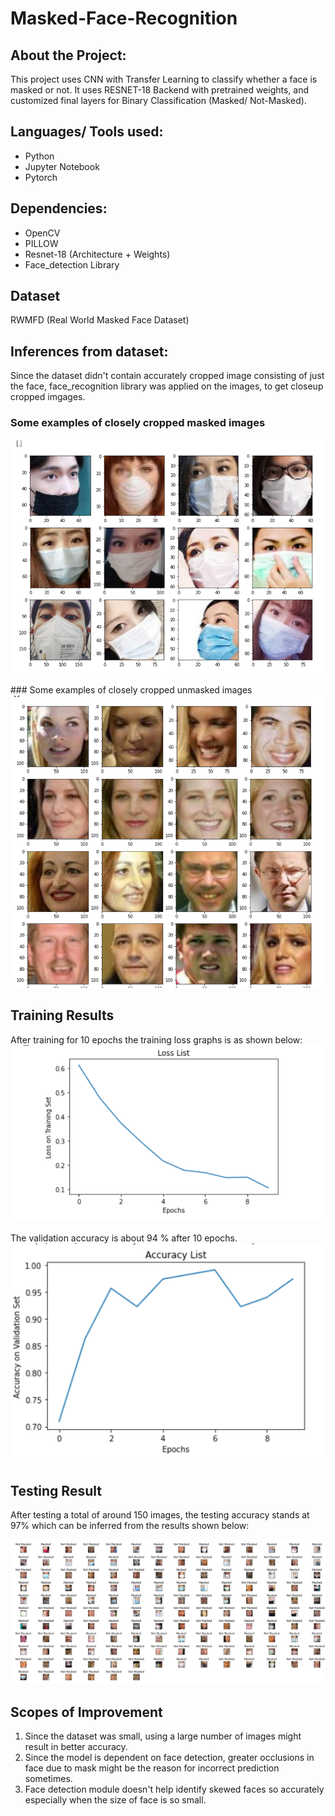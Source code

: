 # Masked-Face-Recognition
## About the Project:
<p> This project uses CNN with Transfer Learning to classify whether a face is masked or not. It uses RESNET-18 Backend with pretrained weights, and customized final layers for Binary Classification (Masked/ Not-Masked).
</p>

## Languages/ Tools used:
<ul>
  <li> Python </li>
  <li> Jupyter Notebook </li>
  <li> Pytorch </li>
</ul>

## Dependencies:
<ul>
  <li> OpenCV </li>
  <li> PILLOW </li>
  <li> Resnet-18 (Architecture + Weights) </li>
  <li> Face_detection Library </li>
</ul>

## Dataset
RWMFD (Real World Masked Face Dataset)
## Inferences from dataset:
Since the dataset didn't contain accurately cropped image consisting of just the face, face_recognition library was applied on the images, to get closeup cropped imgages.
### Some examples of closely cropped masked images
<img src = "/Images/masked.png">
<br><br>
### Some examples of closely cropped unmasked images
<img src = "/Images/unmasked.png">

## Training Results
After training for 10 epochs the training loss graphs is as shown below:
<img src = "/Images/training.png" >
<br><br>
The validation accuracy is about 94 % after 10 epochs.
<img src = "/Images/validation.png" >

## Testing Result
After testing a total of around 150 images, the testing accuracy stands at 97% which can be inferred from the results shown below:

<img src = "/Images/result.png" >

## Scopes of Improvement
1. Since the dataset was small, using a large number of images might result in better accuracy.
2. Since the model is dependent on face detection, greater occlusions in face due to mask might be the reason for incorrect prediction sometimes.
3. Face detection module doesn't help identify skewed faces so accurately especially when the size of face is so small. 



